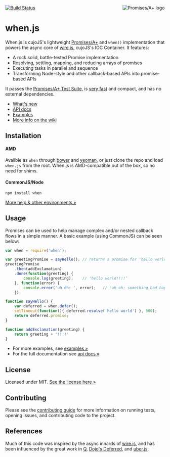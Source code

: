 <a href="http://promises-aplus.github.com/promises-spec"><img src="http://promises-aplus.github.com/promises-spec/assets/logo-small.png" alt="Promises/A+ logo" align="right" /></a>

[![Build Status](https://secure.travis-ci.org/cujojs/when.png)](http://travis-ci.org/cujojs/when) 

# when.js

When.js is cujoJS's lightweight [Promises/A+](http://promises-aplus.github.com/promises-spec) and `when()` implementation that powers the async core of [wire.js](https://github.com/cujojs/wire), cujoJS's IOC Container.  It features:

* A rock solid, battle-tested Promise implementation
* Resolving, settling, mapping, and reducing arrays of promises
* Executing tasks in parallel and sequence
* Transforming Node-style and other callback-based APIs into promise-based APIs

It passes the [Promises/A+ Test Suite](https://github.com/promises-aplus/promises-tests), is [very fast](https://github.com/cujojs/promise-perf-tests#test-results) and compact, and has no external dependencies.

- [What's new](CHANGES.md)
- [API docs](docs/api.md#api)
- [Examples](https://github.com/cujojs/when/wiki/Examples)
- [More info on the wiki](https://github.com/cujojs/when/wiki)

Installation
------------

#### AMD

Availble as `when` through [bower](http://bower.io) and [yeoman](https://github.com/yeoman/yo), or just clone the repo and load `when.js` from the root. When.js is AMD-compatible out of the box, so no need for shims.

#### CommonJS/Node

```
npm install when
```

[More help & other environments &raquo;](docs/installation.md)

Usage
-----

Promises can be used to help manage complex and/or nested callback flows in a simple manner. A basic example (using CommonJS) can be seen below:

```js
var when = require('when');

var greetingPromise = sayHello(); // returns a promise for 'hello world'
greetingPromise
    .then(addExclamation)
    .done(function(greeting) {
        console.log(greeting);    // 'hello world!!!!’
    }, function(error) {
        console.error('uh oh: ', error);   // 'uh oh: something bad happened’
    });

function sayHello() {
	var deferred = when.defer();
	setTimeout(function(){ deferred.resolve('hello world') }, 500);
	return deferred.promise;
}

function addExclamation(greeting) {
	return greeting + '!!!!'
}
```

- For more examples, see [examples &raquo;](https://github.com/cujojs/when/wiki/Examples)
- For the full documentation see [api docs &raquo;](docs/api.md#api)

License
-------

Licensed under MIT. [See the license here &raquo;](LICENSE.txt)

Contributing
------------

Please see the [contributing guide](CONTRIBUTING.md) for more information on running tests, opening issues, and contributing code to the project.

References
----------

Much of this code was inspired by the async innards of [wire.js](https://github.com/cujojs/wire), and has been influenced by the great work in [Q](https://github.com/kriskowal/q), [Dojo's Deferred](https://github.com/dojo/dojo), and [uber.js](https://github.com/phiggins42/uber.js).
